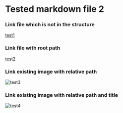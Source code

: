 # Tested markdown file 2

### Link file which is not in the structure
[test1](https://github.com/gardener/gardener/blob/v1.30.0/README.md)

### Link file with root path
[test2](/baseURL/target/)

### Link existing image with relative path
![test3](/baseURL/__resources/gardener-docforge-logo_01e888.png)

### Link existing image with relative path and title
![test4](/baseURL/__resources/gardener-docforge-logo_01e888.png "gardener-docforge-logo")
